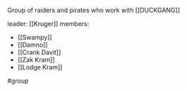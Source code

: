 
Group of raiders and pirates who work with [[DUCKGANG]]


leader: [[Kruger]]
members:
- [[Swampy]]
- [[Damno]]
- [[Crank Davit]]
- [[Zak Kram]]
- [[Lodge Kram]]


#group 